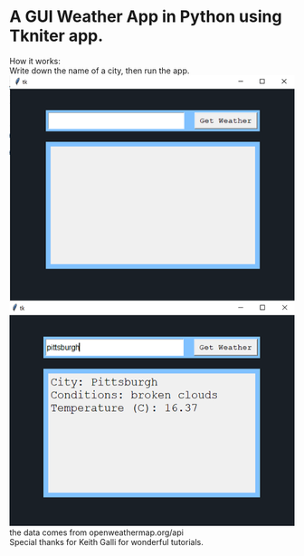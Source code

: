# A GUI Weather App in Python using Tkniter app.
How it works:<br>
Write down the name of a city, then run the app.<br>
![alt text](https://github.com/nmshafie1993/WeatherApp/blob/main/0.PNG) <br>
![alt text](https://github.com/nmshafie1993/WeatherApp/blob/main/1.PNG)<br>
the data comes from openweathermap.org/api<br>
Special thanks for Keith Galli for wonderful tutorials.
